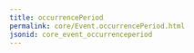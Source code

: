 ```yaml
---
title: occurrencePeriod
permalink: core/Event.occurrencePeriod.html
jsonid: core_event_occurrenceperiod
---
```

